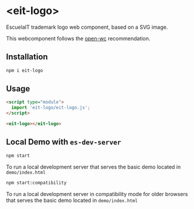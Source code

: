 # \<eit-logo>

EscuelaIT trademark logo web component, based on a SVG image.

This webcomponent follows the [open-wc](https://github.com/open-wc/open-wc) recommendation.

## Installation
```bash
npm i eit-logo
```

## Usage
```html
<script type="module">
  import 'eit-logo/eit-logo.js';
</script>

<eit-logo></eit-logo>
```


## Local Demo with `es-dev-server`

```bash
npm start
```

To run a local development server that serves the basic demo located in `demo/index.html`

```bash
npm start:compatibility
```

To run a local development server in compatibility mode for older browsers that serves the basic demo located in `demo/index.html`
